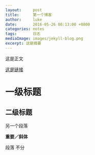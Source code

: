 ```yaml
---
layout:     post
title:      第一个博客
author:     luke
date:       2016-05-26 08:13:00 +0800
categories: notes
tags:       日志
mediaImage: images/jekyll-blog.png
excerpt: 这是摘要
---
```


这是正文

[这是链接](www.baidu.com)

# 一级标题

## 二级标题

另一个段落

**重要／斜体**

段落
不分
